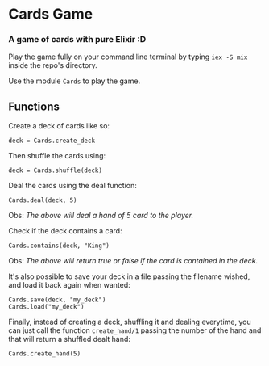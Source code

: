 
# Cards Game
### A game of cards with pure Elixir :D
Play the game fully on your command line terminal by typing `iex -S mix` inside the repo's directory.

Use the module `Cards` to play the game.

## Functions

Create a deck of cards like so:
```
deck = Cards.create_deck
```

Then shuffle the cards using:
```
deck = Cards.shuffle(deck)
```

Deal the cards using the deal function:
```
Cards.deal(deck, 5)
```
 Obs: *The above will deal a hand of 5 card to the player.*
 
 Check if the deck contains a card:
 ```
Cards.contains(deck, "King")
```
Obs: *The above will return true or false if the card is contained in the deck.*

It's also possible to save your deck in a file passing the filename wished, and load it back again when wanted:
```
Cards.save(deck, "my_deck")
Cards.load("my_deck")
```

Finally, instead of creating a deck, shuffling it and dealing everytime, you can just call the function `create_hand/1` passing the number of the hand and that will return a shuffled dealt hand:
```
Cards.create_hand(5)
```